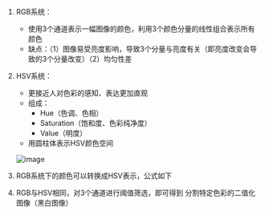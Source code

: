 1. RGB系统：

   - 使用3个通道表示一幅图像的颜色，利用3个颜色分量的线性组合表示所有颜色
   - 缺点：（1）图像易受亮度影响，导致3个分量与亮度有关（即亮度改变会导致的3个分量改变）（2）均匀性差

2. HSV系统：

   - 更接近人对色彩的感知、表达更加直观
   - 组成：
     - Hue（色调、色相）
     - Saturation（饱和度、色彩纯净度）
     - Value（明度）
   - 用圆柱体表示HSV颜色空间

   ![image](/home/guanlin/docs/vision/色彩分割.assets/v2-e9f9c843e7d60e8f7aa7de1cd61d1818_720w.webp)

3. RGB系统下的颜色可以转换成HSV表示，公式如下
4. RGB与HSV相同，对3个通道进行阈值筛选，即可得到 分割特定色彩的二值化图像（黑白图像）
